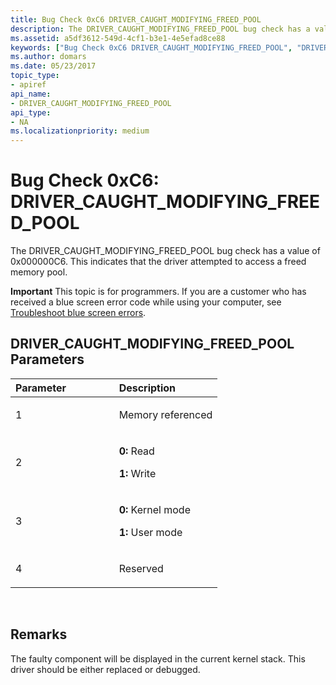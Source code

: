 ```yaml
---
title: Bug Check 0xC6 DRIVER_CAUGHT_MODIFYING_FREED_POOL
description: The DRIVER_CAUGHT_MODIFYING_FREED_POOL bug check has a value of 0x000000C6. This indicates that the driver attempted to access a freed memory pool.
ms.assetid: a5df3612-549d-4cf1-b3e1-4e5efad8ce88
keywords: ["Bug Check 0xC6 DRIVER_CAUGHT_MODIFYING_FREED_POOL", "DRIVER_CAUGHT_MODIFYING_FREED_POOL"]
ms.author: domars
ms.date: 05/23/2017
topic_type:
- apiref
api_name:
- DRIVER_CAUGHT_MODIFYING_FREED_POOL
api_type:
- NA
ms.localizationpriority: medium
---
```


# Bug Check 0xC6: DRIVER\_CAUGHT\_MODIFYING\_FREED\_POOL


The DRIVER\_CAUGHT\_MODIFYING\_FREED\_POOL bug check has a value of 0x000000C6. This indicates that the driver attempted to access a freed memory pool.

**Important** This topic is for programmers. If you are a customer who has received a blue screen error code while using your computer, see [Troubleshoot blue screen errors](http://windows.microsoft.com/windows-10/troubleshoot-blue-screen-errors).

## DRIVER\_CAUGHT\_MODIFYING\_FREED\_POOL Parameters


<table>
<colgroup>
<col width="50%" />
<col width="50%" />
</colgroup>
<thead>
<tr class="header">
<th align="left">Parameter</th>
<th align="left">Description</th>
</tr>
</thead>
<tbody>
<tr class="odd">
<td align="left"><p>1</p></td>
<td align="left"><p>Memory referenced</p></td>
</tr>
<tr class="even">
<td align="left"><p>2</p></td>
<td align="left"><p><strong>0:</strong> Read</p>
<p><strong>1:</strong> Write</p></td>
</tr>
<tr class="odd">
<td align="left"><p>3</p></td>
<td align="left"><p><strong>0:</strong> Kernel mode</p>
<p><strong>1:</strong> User mode</p></td>
</tr>
<tr class="even">
<td align="left"><p>4</p></td>
<td align="left"><p>Reserved</p></td>
</tr>
</tbody>
</table>

 

Remarks
-------

The faulty component will be displayed in the current kernel stack. This driver should be either replaced or debugged.

 

 




